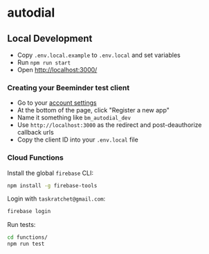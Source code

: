 # autodial

## Local Development

- Copy `.env.local.example` to `.env.local` and set variables
- Run `npm run start`
- Open <http://localhost:3000/>

### Creating your Beeminder test client

- Go to your [account settings](https://www.beeminder.com/settings/account)
- At the bottom of the page, click "Register a new app"
- Name it something like `bm_autodial_dev`
- Use `http://localhost:3000` as the redirect and post-deauthorize callback urls
- Copy the client ID into your `.env.local` file

### Cloud Functions

Install the global `firebase` CLI:

```bash
npm install -g firebase-tools
```

Login with `taskratchet@gmail.com`:

```bash
firebase login
```

Run tests:

```bash
cd functions/
npm run test
```
